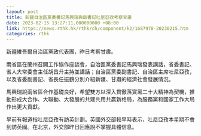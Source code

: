 ```yaml
---
layout: post
title: 新疆自治區黨委書記馬興瑞與副書記吐尼亞孜考察甘肅
date: 2023-02-15 13:27:11.000000000 +08:00
link: https://news.rthk.hk/rthk/ch/component/k2/1687978-20230215.htm
categories: rthk
---
```


新疆維吾爾自治區黨政代表團，昨日考察甘肅。

兩省區在蘭州召開工作協作座談會，自治區黨委書記馬興瑞發表講話，省委書記、省人大常委會主任胡昌升主持並講話；自治區黨委副書記、自治區主席吐尼亞孜，以及省委副書記、省長任振鶴分別介紹新疆、甘肅的經濟社會發展情況。

馬興瑞說兩省區合作基礎良好，希望雙方以深入貫徹落實黨二十大精神為契機，推動形成大合作、大聯動、大發展的共建共用共贏新格局，為服務黨和國家工作大局作出更大貢獻。  

早前有報道指吐尼亞孜有訪英計劃。英國外交部較早時表示，吐尼亞孜本星期不會到訪英國。在北京，外交部昨日回應說不掌握具體信息。
